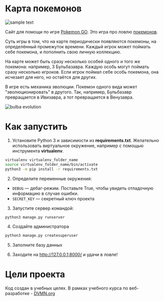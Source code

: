 # Карта покемонов

![sample text](https://dvmn.org/filer/canonical/1563275070/172/)


Сайт для помощи по игре [Pokemon GO](https://www.pokemongo.com/en-us/). Это игра про ловлю [покемонов](https://ru.wikipedia.org/wiki/%D0%9F%D0%BE%D0%BA%D0%B5%D0%BC%D0%BE%D0%BD).

Суть игры в том, что на карте периодически появляются покемоны, на определённый промежуток времени. Каждый игрок может поймать себе покемона, и пополнить свою личную коллекцию.

На карте может быть сразу несколько особей одного и того же покемона: например, 3 Бульбазавра. Каждую особь могут поймать сразу несколько игроков. Если игрок поймал себе особь покемона, она исчезает для него, но остаётся для других.

В игре есть механика эволюции. Покемон одного вида может "эволюционировать" в другого. Так, например, Бульбазавр превращается в Ивизавра, а тот превращается в Венузавра.

![bulba evolution](https://dvmn.org/filer/canonical/1562265973/167/)


# Как запустить

1. Установите Python 3 и зависимости из **requirements.txt**. Желательно использовать виртуальное окружение, например  с помощью инструмента **virtualenv**.

```bash
virtualenv virtualenv_folder_name
source virtualenv_folder_name/bin/activate
python3 -m pip install -r requirements.txt
```

2. Определите переменные окружения:
- `DEBUG` — дебаг-режим. Поставьте True, чтобы увидеть отладочную информацию в случае ошибки.
- `SECRET_KEY` — секретный ключ проекта

3. Запустите сервер командой:
```bash
python3 manage.py runserver
```

4. Создайте администратора
```bash
python3 manage.py createsuperuser
```

5. Заполните базу данных

6. Заходите на http://127.0.0.1:8000/ и удачи в ловле!


# Цели проекта

Код создан в учебных целях. В рамках учебного курса по веб-разработке - [DVMN.org](https://dvmn.org)
